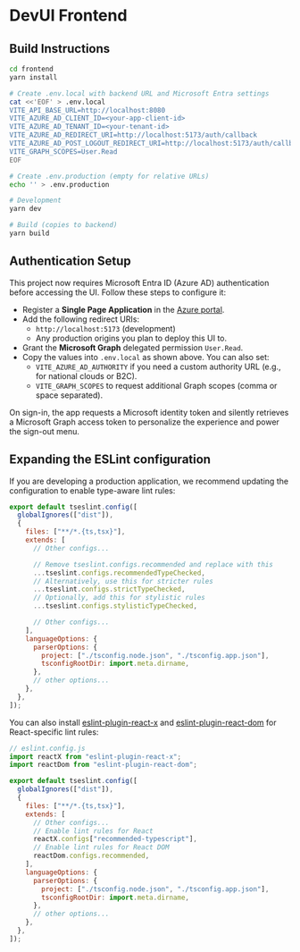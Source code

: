 # DevUI Frontend

## Build Instructions

```bash
cd frontend
yarn install

# Create .env.local with backend URL and Microsoft Entra settings
cat <<'EOF' > .env.local
VITE_API_BASE_URL=http://localhost:8080
VITE_AZURE_AD_CLIENT_ID=<your-app-client-id>
VITE_AZURE_AD_TENANT_ID=<your-tenant-id>
VITE_AZURE_AD_REDIRECT_URI=http://localhost:5173/auth/callback
VITE_AZURE_AD_POST_LOGOUT_REDIRECT_URI=http://localhost:5173/auth/callback
VITE_GRAPH_SCOPES=User.Read
EOF

# Create .env.production (empty for relative URLs)
echo '' > .env.production

# Development
yarn dev

# Build (copies to backend)
yarn build
```

## Authentication Setup

This project now requires Microsoft Entra ID (Azure AD) authentication before accessing the UI. Follow these steps to configure it:

- Register a **Single Page Application** in the [Azure portal](https://entra.microsoft.com/).
- Add the following redirect URIs:
  - `http://localhost:5173` (development)
  - Any production origins you plan to deploy this UI to.
- Grant the **Microsoft Graph** delegated permission `User.Read`.
- Copy the values into `.env.local` as shown above. You can also set:
  - `VITE_AZURE_AD_AUTHORITY` if you need a custom authority URL (e.g., for national clouds or B2C).
  - `VITE_GRAPH_SCOPES` to request additional Graph scopes (comma or space separated).

On sign-in, the app requests a Microsoft identity token and silently retrieves a Microsoft Graph access token to personalize the experience and power the sign-out menu.

## Expanding the ESLint configuration

If you are developing a production application, we recommend updating the configuration to enable type-aware lint rules:

```js
export default tseslint.config([
  globalIgnores(["dist"]),
  {
    files: ["**/*.{ts,tsx}"],
    extends: [
      // Other configs...

      // Remove tseslint.configs.recommended and replace with this
      ...tseslint.configs.recommendedTypeChecked,
      // Alternatively, use this for stricter rules
      ...tseslint.configs.strictTypeChecked,
      // Optionally, add this for stylistic rules
      ...tseslint.configs.stylisticTypeChecked,

      // Other configs...
    ],
    languageOptions: {
      parserOptions: {
        project: ["./tsconfig.node.json", "./tsconfig.app.json"],
        tsconfigRootDir: import.meta.dirname,
      },
      // other options...
    },
  },
]);
```

You can also install [eslint-plugin-react-x](https://github.com/Rel1cx/eslint-react/tree/main/packages/plugins/eslint-plugin-react-x) and [eslint-plugin-react-dom](https://github.com/Rel1cx/eslint-react/tree/main/packages/plugins/eslint-plugin-react-dom) for React-specific lint rules:

```js
// eslint.config.js
import reactX from "eslint-plugin-react-x";
import reactDom from "eslint-plugin-react-dom";

export default tseslint.config([
  globalIgnores(["dist"]),
  {
    files: ["**/*.{ts,tsx}"],
    extends: [
      // Other configs...
      // Enable lint rules for React
      reactX.configs["recommended-typescript"],
      // Enable lint rules for React DOM
      reactDom.configs.recommended,
    ],
    languageOptions: {
      parserOptions: {
        project: ["./tsconfig.node.json", "./tsconfig.app.json"],
        tsconfigRootDir: import.meta.dirname,
      },
      // other options...
    },
  },
]);
```
